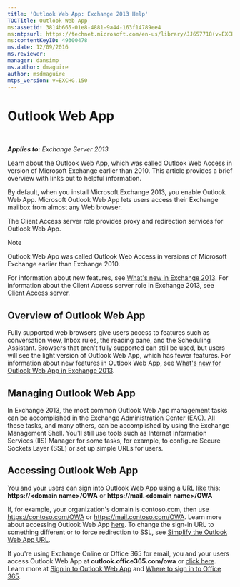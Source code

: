 ```yaml
---
title: 'Outlook Web App: Exchange 2013 Help'
TOCTitle: Outlook Web App
ms:assetid: 3814b665-01e8-4881-9a44-163f14789ee4
ms:mtpsurl: https://technet.microsoft.com/en-us/library/JJ657718(v=EXCHG.150)
ms:contentKeyID: 49300478
ms.date: 12/09/2016
ms.reviewer: 
manager: dansimp
ms.author: dmaguire
author: msdmaguire
mtps_version: v=EXCHG.150
---
```


# Outlook Web App

 

_**Applies to:** Exchange Server 2013_

Learn about the Outlook Web App, which was called Outlook Web Access in version of Microsoft Exchange earlier than 2010. This article provides a brief overview with links out to helpful information.

By default, when you install Microsoft Exchange 2013, you enable Outlook Web App. Microsoft Outlook Web App lets users access their Exchange mailbox from almost any Web browser.

The Client Access server role provides proxy and redirection services for Outlook Web App.

> [!NOTE]
> Outlook Web App was called Outlook Web Access in versions of Microsoft Exchange earlier than Exchange 2010.

For information about new features, see [What's new in Exchange 2013](what-s-new-in-exchange-2013-exchange-2013-help.md). For information about the Client Access server role in Exchange 2013, see [Client Access server](client-access-server-exchange-2013-help.md).

## Overview of Outlook Web App

Fully supported web browsers give users access to features such as conversation view, Inbox rules, the reading pane, and the Scheduling Assistant. Browsers that aren't fully supported can still be used, but users will see the light version of Outlook Web App, which has fewer features. For information about new features in Outlook Web App, see [What's new for Outlook Web App in Exchange 2013](what-s-new-for-outlook-web-app-in-exchange-2013-exchange-2013-help.md).

## Managing Outlook Web App

In Exchange 2013, the most common Outlook Web App management tasks can be accomplished in the Exchange Administration Center (EAC). All these tasks, and many others, can be accomplished by using the Exchange Management Shell. You'll still use tools such as Internet Information Services (IIS) Manager for some tasks, for example, to configure Secure Sockets Layer (SSL) or set up simple URLs for users.

## Accessing Outlook Web App

You and your users can sign into Outlook Web App using a URL like this: **https://\<domain name\>/OWA** or **https://mail.\<domain name\>/OWA**

If, for example, your organization's domain is contoso.com, then use https://contoso.com/OWA or https://mail.contoso.com/OWA. Learn more about accessing Outlook Web App [here](https://support.microsoft.com/en-us/kb/2897680). To change the sign-in URL to something different or to force redirection to SSL, see [Simplify the Outlook Web App URL](simplify-the-outlook-web-app-url-exchange-2013-help.md).

If you're using Exchange Online or Office 365 for email, you and your users access Outlook Web App at **outlook.office365.com/owa** or [click here](https://go.microsoft.com/fwlink/p/?linkid=402333). Learn more at [Sign in to Outlook Web App](https://go.microsoft.com/fwlink/p/?linkid=511341) and [Where to sign in to Office 365](https://go.microsoft.com/fwlink/p/?linkid=522691).
